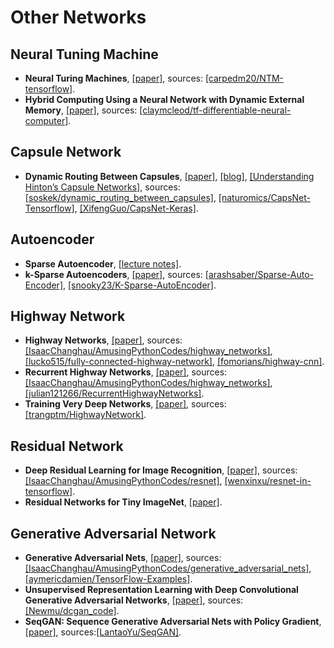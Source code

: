 # Other Networks

## Neural Tuning Machine
- **Neural Turing Machines**, [[paper]](https://arxiv.org/abs/1410.5401.pdf), sources: [[carpedm20/NTM-tensorflow]](https://github.com/carpedm20/NTM-tensorflow).
- **Hybrid Computing Using a Neural Network with Dynamic External Memory**, [[paper]](https://pdfs.semanticscholar.org/7635/78fa9003f6c0f735bc3250fc2116f6100463.pdf), sources: [[claymcleod/tf-differentiable-neural-computer]](https://github.com/claymcleod/tf-differentiable-neural-computer).

## Capsule Network
- **Dynamic Routing Between Capsules**, [[paper]](https://arxiv.org/abs/1710.09829), [[blog]](https://jhui.github.io/2017/11/03/Dynamic-Routing-Between-Capsules/), [[Understanding Hinton’s Capsule Networks]](https://medium.com/ai³-theory-practice-business/understanding-hintons-capsule-networks-part-i-intuition-b4b559d1159b), sources: [[soskek/dynamic_routing_between_capsules]](https://github.com/soskek/dynamic_routing_between_capsules), [[naturomics/CapsNet-Tensorflow]](https://github.com/naturomics/CapsNet-Tensorflow), [[XifengGuo/CapsNet-Keras]](https://github.com/XifengGuo/CapsNet-Keras).

## Autoencoder
- **Sparse Autoencoder**, [[lecture notes]](/Papers/General/Autoencoder/Sparse%20Autoencoder.pdf).
- **k-Sparse Autoencoders**, [[paper]](https://arxiv.org/pdf/1312.5663.pdf), sources: [[arashsaber/Sparse-Auto-Encoder]](https://github.com/arashsaber/Sparse-Auto-Encoder), [[snooky23/K-Sparse-AutoEncoder]](https://github.com/snooky23/K-Sparse-AutoEncoder).

## Highway Network
- **Highway Networks**, [[paper]](https://arxiv.org/abs/1505.00387), sources: [[IsaacChanghau/AmusingPythonCodes/highway_networks]](https://github.com/IsaacChanghau/AmusingPythonCodes/tree/master/highway_networks), [[lucko515/fully-connected-highway-network]](https://github.com/lucko515/fully-connected-highway-network), [[fomorians/highway-cnn]](https://github.com/fomorians/highway-cnn).
- **Recurrent Highway Networks**, [[paper]](https://arxiv.org/abs/1607.03474), sources: [[IsaacChanghau/AmusingPythonCodes/highway_networks]](https://github.com/IsaacChanghau/AmusingPythonCodes/tree/master/highway_networks), [[julian121266/RecurrentHighwayNetworks]](https://github.com/julian121266/RecurrentHighwayNetworks).
- **Training Very Deep Networks**, [[paper]](https://arxiv.org/abs/1507.06228), sources: [[trangptm/HighwayNetwork]](https://github.com/trangptm/HighwayNetwork).

## Residual Network
- **Deep Residual Learning for Image Recognition**, [[paper]](https://arxiv.org/abs/1512.03385), sources: [[IsaacChanghau/AmusingPythonCodes/resnet]](https://github.com/IsaacChanghau/AmusingPythonCodes/tree/master/resnet), [[wenxinxu/resnet-in-tensorflow]](https://github.com/wenxinxu/resnet-in-tensorflow).
- **Residual Networks for Tiny ImageNet**, [[paper]](http://cs231n.stanford.edu/reports/2016/pdfs/411_Report.pdf).

## Generative Adversarial Network
- **Generative Adversarial Nets**, [[paper]](https://arxiv.org/abs/1406.2661), sources: [[IsaacChanghau/AmusingPythonCodes/generative_adversarial_nets]](https://github.com/IsaacChanghau/AmusingPythonCodes/tree/master/generative_adversarial_nets), [[aymericdamien/TensorFlow-Examples]](https://github.com/aymericdamien/TensorFlow-Examples).
- **Unsupervised Representation Learning with Deep Convolutional Generative Adversarial Networks**, [[paper]](https://arxiv.org/abs/1511.06434), sources: [[Newmu/dcgan_code]](https://github.com/Newmu/dcgan_code).
- **SeqGAN: Sequence Generative Adversarial Nets with Policy Gradient**, [[paper]](https://arxiv.org/abs/1609.05473), sources:[[LantaoYu/SeqGAN]](https://github.com/LantaoYu/SeqGAN).